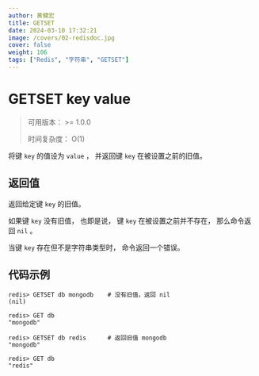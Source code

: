 ```yaml
---
author: 黄健宏
title: GETSET
date: 2024-03-10 17:32:21
image: /covers/02-redisdoc.jpg
cover: false
weight: 106 
tags: ["Redis", "字符串", "GETSET"]
---
```


# GETSET key value

> 可用版本： >= 1.0.0
> 
> 时间复杂度： O(1)

将键 `key` 的值设为 `value` ， 并返回键 `key` 在被设置之前的旧值。

## 返回值

返回给定键 `key` 的旧值。

如果键 `key` 没有旧值， 也即是说， 键 `key` 在被设置之前并不存在， 那么命令返回 `nil` 。

当键 `key` 存在但不是字符串类型时， 命令返回一个错误。

## 代码示例

```shell
redis> GETSET db mongodb    # 没有旧值，返回 nil
(nil)

redis> GET db
"mongodb"

redis> GETSET db redis      # 返回旧值 mongodb
"mongodb"

redis> GET db
"redis"
```